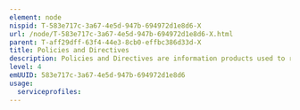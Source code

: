 ```yaml
---
element: node
nispid: T-583e717c-3a67-4e5d-947b-694972d1e8d6-X
url: /node/T-583e717c-3a67-4e5d-947b-694972d1e8d6-X.html
parent: T-aff29dff-63f4-44e3-8cb0-effbc386d33d-X
title: Policies and Directives
description: Policies and Directives are information products used to regulate NATO matters. Policies provide guidelines, principles and/or rules. Through them the organization presents where it stands on important issues. The policies are mainly used to regulate organizational affairs. A directive may establish policy, assign responsibilities, define objectives and delegate authority to those working in and with the authoritative figure.
level: 4
emUUID: 583e717c-3a67-4e5d-947b-694972d1e8d6
usage:
  serviceprofiles:
---
```

